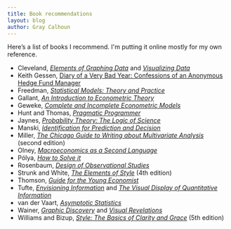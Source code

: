 ```yaml
---
title: Book recommendations
layout: blog
author: Gray Calhoun
---
```


Here’s a list of books I recommend. I'm putting it online mostly for
my own reference.

* Cleveland, [*Elements of Graphing Data*](http://store.hobart.com/theelementsofgraphingdata.aspx) and
  [*Visualizing Data*](http://store.hobart.com/visualizingdata.aspx)
* Keith Gessen, [Diary of a Very Bad Year: Confessions of an Anonymous
  Hedge Fund Manager](http://shop.nplusonemag.com/products/diary-of-a-very-bad-year-confessions-of-an-anonymous-hedge-fund-manager)
* Freedman, [*Statistical Models: Theory and Practice*](http://www.cambridge.org/us/academic/subjects/statistics-probability/statistical-theory-and-methods/statistical-models-theory-and-practice-2nd-edition)
* Gallant, [*An Introduction to Econometric Theory*](http://press.princeton.edu/titles/6216.html)
* Geweke, [*Complete and Incomplete Econometric Models*](http://press.princeton.edu/titles/9218.html)
* Hunt and Thomas, [*Pragmatic Programmer*](https://pragprog.com/the-pragmatic-programmer)
* Jaynes, [*Probability Theory: The Logic of Science*](http://www.cambridge.org/us/academic/subjects/physics/theoretical-physics-and-mathematical-physics/probability-theory-logic-science?format=HB)
* Manski, [*Identification for Prediction and Decision*](http://www.hup.harvard.edu/catalog.php?isbn=9780674026537)
* Miller, [*The Chicago Guide to Writing about Multivariate
  Analysis*](http://www.press.uchicago.edu/books/miller/multivariate/index.html)
  (second edition)
* Olney, [*Macroeconomics as a Second Language*](http://www.wiley.com/WileyCDA/WileyTitle/productCd-EHEP001757.html)
* Pólya, [*How to Solve it*](http://press.princeton.edu/titles/669.html)
* Rosenbaum, [*Design of Observational Studies*](http://www.springer.com/us/book/9781441912121)
* Strunk and White,
  [*The Elements of Style*](http://en.wikipedia.org/wiki/The_Elements_of_Style) (4th
  edition)
* Thomson, [*Guide for the Young Economist*](http://mitpress.mit.edu/books/guide-young-economist-0)
* Tufte, [*Envisioning
  Information*](http://www.edwardtufte.com/tufte/books_ei) and
  [*The Visual Display of Quantitative
  Information*](http://www.edwardtufte.com/tufte/books_vdqi)
* van der Vaart, [*Asymptotic Statistics*](http://www.cambridge.org/us/academic/subjects/statistics-probability/statistical-theory-and-methods/asymptotic-statistics)
* Wainer, [*Graphic Discovery*](http://press.princeton.edu/titles/7820.html) and
  [*Visual Revelations*](http://www.springer.com/us/book/9781461274865)
* Williams and Bizup, [*Style: The Basics of Clarity and
  Grace*](http://www.amazon.com/Style-Basics-Clarity-Grace-Edition/dp/0321953304)
  (5th edition)
